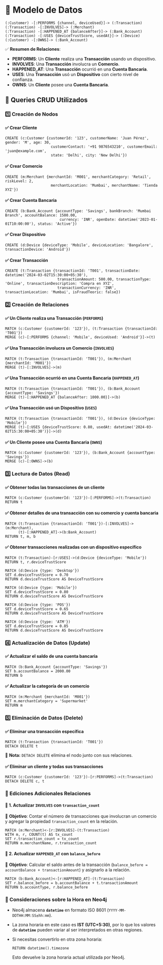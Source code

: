 # **🔹 Modelo de Datos**

```plaintext
(:Customer) -[:PERFORMS {channel, deviceUsed}]-> (:Transaction) 
(:Transaction) -[:INVOLVES]-> (:Merchant) 
(:Transaction) -[:HAPPENED_AT {balanceAfter}]-> (:Bank_Account) 
(:Transaction) -[:USES {deviceTrustScore, usedAt}]-> (:Device) 
(:Customer) -[:OWNS]-> (:Bank_Account)
```

✅ **Resumen de Relaciones**:

- **PERFORMS**: Un **Cliente** realiza una **Transacción** usando un dispositivo.
- **INVOLVES**: Una **Transacción** involucra un **Comercio**.
- **HAPPENED_AT**: Una **Transacción** ocurrió en una **Cuenta Bancaria**.
- **USES**: Una **Transacción** usó un **Dispositivo** con cierto nivel de confianza.
- **OWNS**: Un **Cliente** posee una **Cuenta Bancaria**.

## **🔹 Queries CRUD Utilizados**

### **1️⃣ Creación de Nodos**

#### ✅ **Crear Cliente**

```cypher
CREATE (c:Customer {customerId: '123', customerName: 'Juan Pérez', gender: 'M', age: 30, 
                     customerContact: '+91 9876543210', customerEmail: 'juan@example.com',
                     state: 'Delhi', city: 'New Delhi'})
```

#### ✅ **Crear Comercio**

```cypher
CREATE (m:Merchant {merchantId: 'M001', merchantCategory: 'Retail', riskLevel: 2,
                     merchantLocation: 'Mumbai', merchantName: 'Tienda XYZ'})
```

#### ✅ **Crear Cuenta Bancaria**

```cypher
CREATE (b:Bank_Account {accountType: 'Savings', bankBranch: 'Mumbai Branch', accountBalance: 1500.00, 
                         currency: 'INR', openDate: datetime('2023-01-01T10:00:00'), status: 'Active'})
```

#### ✅ **Crear Dispositivo**

```cypher
CREATE (d:Device {deviceType: 'Mobile', deviceLocation: 'Bangalore', transactionDevice: 'Android'})
```

#### ✅ **Crear Transacción**

```cypher
CREATE (t:Transaction {transactionId: 'T001', transactionDate: datetime('2024-03-02T15:30:00+05:30'),
                        transactionAmount: 500.00, transactionType: 'Online', transactionDescription: 'Compra en XYZ',
                        transactionCurrency: 'INR', transactionLocation: 'Mumbai', isFraudTeoric: false})
```

### **2️⃣ Creación de Relaciones**

#### ✅ **Un Cliente realiza una Transacción (`PERFORMS`)**

```cypher
MATCH (c:Customer {customerId: '123'}), (t:Transaction {transactionId: 'T001'})
MERGE (c)-[:PERFORMS {channel: 'Mobile', deviceUsed: 'Android'}]->(t)
```

#### ✅ **Una Transacción involucra un Comercio (`INVOLVES`)**

```cypher
MATCH (t:Transaction {transactionId: 'T001'}), (m:Merchant {merchantId: 'M001'})
MERGE (t)-[:INVOLVES]->(m)
```

#### ✅ **Una Transacción ocurrió en una Cuenta Bancaria (`HAPPENED_AT`)**

```cypher
MATCH (t:Transaction {transactionId: 'T001'}), (b:Bank_Account {accountType: 'Savings'})
MERGE (t)-[:HAPPENED_AT {balanceAfter: 1000.00}]->(b)
```

#### ✅ **Una Transacción usó un Dispositivo (`USES`)**

```cypher
MATCH (t:Transaction {transactionId: 'T001'}), (d:Device {deviceType: 'Mobile'})
MERGE (t)-[:USES {deviceTrustScore: 0.80, usedAt: datetime('2024-03-02T15:30:00+05:30')}]->(d)
```

#### ✅ **Un Cliente posee una Cuenta Bancaria (`OWNS`)**

```cypher
MATCH (c:Customer {customerId: '123'}), (b:Bank_Account {accountType: 'Savings'})
MERGE (c)-[:OWNS]->(b)
```

### **3️⃣ Lectura de Datos (Read)**

#### ✅ **Obtener todas las transacciones de un cliente**

```cypher
MATCH (c:Customer {customerId: '123'})-[:PERFORMS]->(t:Transaction)
RETURN t
```

#### ✅ **Obtener detalles de una transacción con su comercio y cuenta bancaria**

```cypher
MATCH (t:Transaction {transactionId: 'T001'})-[:INVOLVES]->(m:Merchant),
      (t)-[:HAPPENED_AT]->(b:Bank_Account)
RETURN t, m, b
```

#### ✅ **Obtener transacciones realizadas con un dispositivo específico**

```cypher
MATCH (t:Transaction)-[r:USES]->(d:Device {deviceType: 'Mobile'})
RETURN t, r.deviceTrustScore
```

```cypher
MATCH (d:Device {type: 'Desktop'})
SET d.deviceTrustScore = 0.70
RETURN d.deviceTrustScore AS DeviceTrustScore

MATCH (d:Device {type: 'Mobile'})
SET d.deviceTrustScore = 0.80
RETURN d.deviceTrustScore AS DeviceTrustScore

MATCH (d:Device {type: 'POS'})
SET d.deviceTrustScore = 0.65
RETURN d.deviceTrustScore AS DeviceTrustScore

MATCH (d:Device {type: 'ATM'})
SET d.deviceTrustScore = 0.85
RETURN d.deviceTrustScore AS DeviceTrustScore
```

### **4️⃣ Actualización de Datos (Update)**

#### ✅ **Actualizar el saldo de una cuenta bancaria**

```cypher
MATCH (b:Bank_Account {accountType: 'Savings'})
SET b.accountBalance = 2000.00
RETURN b
```

#### ✅ **Actualizar la categoría de un comercio**

```cypher
MATCH (m:Merchant {merchantId: 'M001'})
SET m.merchantCategory = 'Supermarket'
RETURN m
```

### **5️⃣ Eliminación de Datos (Delete)**

#### ✅ **Eliminar una transacción específica**

```cypher
MATCH (t:Transaction {transactionId: 'T001'})
DETACH DELETE t
```

📌 **Nota:** `DETACH DELETE` elimina el nodo junto con sus relaciones.

#### ✅ **Eliminar un cliente y todas sus transacciones**

```cypher
MATCH (c:Customer {customerId: '123'})-[r:PERFORMS]->(t:Transaction)
DETACH DELETE c, t
```

### **🔹 Ediciones Adicionales Relaciones**

#### **🔹 1. Actualizar `INVOLVES` con `transaction_count`**

📌 **Objetivo**: Contar el número de transacciones que involucran un comercio y agregar la propiedad `transaction_count` en la relación.

```cypher
MATCH (m:Merchant)<-[r:INVOLVES]-(t:Transaction)
WITH m, r, COUNT(t) AS tx_count
SET r.transaction_count = tx_count
RETURN m.merchantName, r.transaction_count
```

#### **🔹 2. Actualizar `HAPPENED_AT` con `balance_before`**

📌 **Objetivo**: Calcular el saldo antes de la transacción (`balance_before = accountBalance + transactionAmount`) y asignarlo a la relación.

```cypher
MATCH (b:Bank_Account)<-[r:HAPPENED_AT]-(t:Transaction)
SET r.balance_before = b.accountBalance + t.transactionAmount
RETURN b.accountType, r.balance_before
```

### **🔹 Consideraciones sobre la Hora en Neo4j**

- Neo4j almacena **`datetime`** en formato ISO 8601 (`YYYY-MM-DDTHH:MM:SS±hh:mm`).
- La zona horaria en este caso es **IST (UTC+5:30)**, por lo que los valores de **`datetime`** pueden variar al ser interpretados en otras regiones.
- Si necesitas convertirlo en otra zona horaria:

  ```cypher
  RETURN datetime().timezone
  ```

  Esto devuelve la zona horaria actual utilizada por Neo4j.
